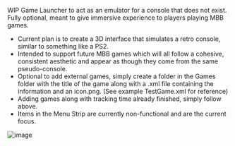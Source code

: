 WIP Game Launcher to act as an emulator for a console that does not exist. Fully optional, meant to give immersive experience to players playing MBB games. 
- Current plan is to create a 3D interface that simulates a retro console, similar to something like a PS2.
- Intended to support future MBB games which will all follow a cohesive, consistent aesthetic and appear as though they come from the same pseudo-console.
- Optional to add external games, simply create a folder in the Games folder with the title of the game along with a .xml file containing the information and an icon.png. (See example TestGame.xml for reference)
- Adding games along with tracking time already finished, simply follow above.
- Items in the Menu Strip are currently non-functional and are the current focus.

![image](https://github.com/user-attachments/assets/9b1d02ce-b738-4a65-9dfa-55d3d356a84e)
